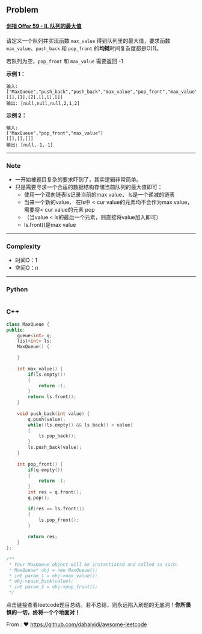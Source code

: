 ## Problem

#### [剑指 Offer 59 - II. 队列的最大值](https://leetcode.cn/problems/dui-lie-de-zui-da-zhi-lcof/)

请定义一个队列并实现函数 `max_value` 得到队列里的最大值，要求函数`max_value`、`push_back` 和 `pop_front` 的**均摊**时间复杂度都是O(1)。

若队列为空，`pop_front` 和 `max_value` 需要返回 -1

**示例 1：**

```
输入: 
["MaxQueue","push_back","push_back","max_value","pop_front","max_value"]
[[],[1],[2],[],[],[]]
输出: [null,null,null,2,1,2]
```

**示例 2：**

```
输入: 
["MaxQueue","pop_front","max_value"]
[[],[],[]]
输出: [null,-1,-1]
```

 

------

### Note

- 一开始被题目复杂的要求吓到了，其实逻辑非常简单。
- 只是需要寻求一个合适的数据结构存储当前队列的最大值即可： 
  - 使用一个双向链表ls记录当前的max value， ls是一个递减的链表
  - 当来一个新的value， 在ls中 < cur value的元素均不会作为max value，需要将< cur value的元素 pop
  - （当value < ls的最后一个元素，则直接将value加入即可）
  - ls.front()是max value


------

### Complexity

- 时间O：1
- 空间O：n

------

### Python

```python

```

### C++

```C++
class MaxQueue {
public:
    queue<int> q;
    list<int> ls;
    MaxQueue() {

    }
    
    int max_value() {
        if(ls.empty())
        {
            return -1;
        }
        return ls.front();
    }
    
    void push_back(int value) {
        q.push(value);
        while(!ls.empty() && ls.back() < value)
        {
            ls.pop_back();
        }
        ls.push_back(value);
    }
    
    int pop_front() {
        if(q.empty())
        {
            return -1;
        }
        int res = q.front();
        q.pop();

        if(res == ls.front())
        {
            ls.pop_front();
        }
        
        return res;
    }
};

/**
 * Your MaxQueue object will be instantiated and called as such:
 * MaxQueue* obj = new MaxQueue();
 * int param_1 = obj->max_value();
 * obj->push_back(value);
 * int param_3 = obj->pop_front();
 */
```

点击链接查看leetcode题目总结。若不总结，则永远陷入刷题的无底洞！**你所畏惧的一切，终将一个个地面对！**

From : :heart: https://github.com/dahaiyidi/awsome-leetcode
